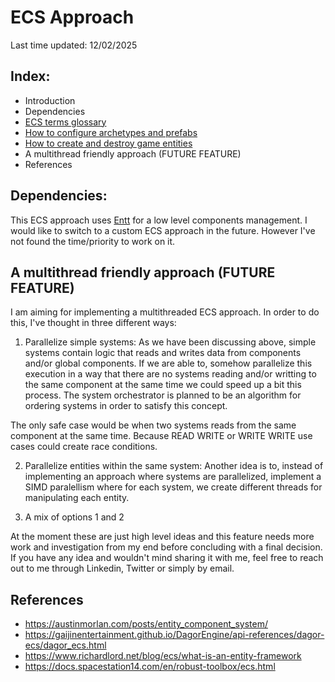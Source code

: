 # ECS Approach
Last time updated: 12/02/2025

## Index:
- Introduction
- Dependencies
- [ECS terms glossary](ecs_terms_glossary.md)
- [How to configure archetypes and prefabs](how_to_configure_archetypes_and_prefabs.md)
- [How to create and destroy game entities](how_to_create_and_destroy_game_entities.md)
- A multithread friendly approach (FUTURE FEATURE)
- References

## Dependencies:
This ECS approach uses [Entt](https://github.com/skypjack/entt) for a low level components management. I would like to switch to a custom ECS approach in the future. However I've not found the time/priority to work on it.

## A multithread friendly approach (FUTURE FEATURE)
I am aiming for implementing a multithreaded ECS approach. In order to do this, I've thought in three different ways:
1. Parallelize simple systems: As we have been discussing above, simple systems contain logic that reads and writes data from components and/or global components. If we are able to, somehow parallelize this execution in a way that there are no systems reading and/or writting to the same component at the same time we could speed up a bit this process. The system orchestrator is planned to be an algorithm for ordering systems in order to satisfy this concept.

The only safe case would be when two systems reads from the same component at the same time. Because READ WRITE or WRITE WRITE use cases could create race conditions.

2. Parallelize entities within the same system: Another idea is to, instead of implementing an approach where systems are parallelized, implement a SIMD paralellism where for each system, we create different threads for manipulating each entity.

3. A mix of options 1 and 2

At the moment these are just high level ideas and this feature needs more work and investigation from my end before concluding with a final decision. If you have any idea and wouldn't mind sharing it with me, feel free to reach out to me through Linkedin, Twitter or simply by email.

## References
- https://austinmorlan.com/posts/entity_component_system/
- https://gaijinentertainment.github.io/DagorEngine/api-references/dagor-ecs/dagor_ecs.html
- https://www.richardlord.net/blog/ecs/what-is-an-entity-framework
- https://docs.spacestation14.com/en/robust-toolbox/ecs.html